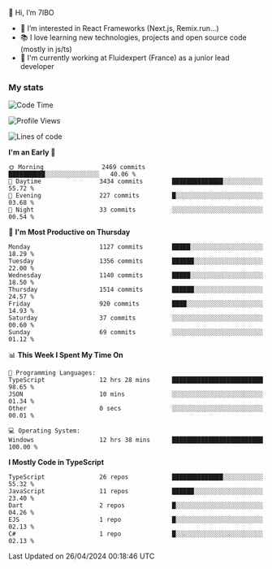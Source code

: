 👋 Hi, I’m 7IBO

- 👀 I’m interested in React Frameworks (Next.js, Remix.run...)
- 📚 I love learning new technologies, projects and open source code (mostly in js/ts)
- 💼 I'm currently working at Fluidexpert (France) as a junior lead developer

### My stats
<!--START_SECTION:waka-->
![Code Time](http://img.shields.io/badge/Code%20Time-601%20hrs-blue)

![Profile Views](http://img.shields.io/badge/Profile%20Views-0-blue)

![Lines of code](https://img.shields.io/badge/From%20Hello%20World%20I%27ve%20Written-7.2%20million%20lines%20of%20code-blue)

**I'm an Early 🐤** 

```text
🌞 Morning                2469 commits        ██████████░░░░░░░░░░░░░░░   40.06 % 
🌆 Daytime                3434 commits        ██████████████░░░░░░░░░░░   55.72 % 
🌃 Evening                227 commits         █░░░░░░░░░░░░░░░░░░░░░░░░   03.68 % 
🌙 Night                  33 commits          ░░░░░░░░░░░░░░░░░░░░░░░░░   00.54 % 
```
📅 **I'm Most Productive on Thursday** 

```text
Monday                   1127 commits        █████░░░░░░░░░░░░░░░░░░░░   18.29 % 
Tuesday                  1356 commits        ██████░░░░░░░░░░░░░░░░░░░   22.00 % 
Wednesday                1140 commits        █████░░░░░░░░░░░░░░░░░░░░   18.50 % 
Thursday                 1514 commits        ██████░░░░░░░░░░░░░░░░░░░   24.57 % 
Friday                   920 commits         ████░░░░░░░░░░░░░░░░░░░░░   14.93 % 
Saturday                 37 commits          ░░░░░░░░░░░░░░░░░░░░░░░░░   00.60 % 
Sunday                   69 commits          ░░░░░░░░░░░░░░░░░░░░░░░░░   01.12 % 
```


📊 **This Week I Spent My Time On** 

```text
💬 Programming Languages: 
TypeScript               12 hrs 28 mins      █████████████████████████   98.65 % 
JSON                     10 mins             ░░░░░░░░░░░░░░░░░░░░░░░░░   01.34 % 
Other                    0 secs              ░░░░░░░░░░░░░░░░░░░░░░░░░   00.01 % 

💻 Operating System: 
Windows                  12 hrs 38 mins      █████████████████████████   100.00 % 
```

**I Mostly Code in TypeScript** 

```text
TypeScript               26 repos            ██████████████░░░░░░░░░░░   55.32 % 
JavaScript               11 repos            ██████░░░░░░░░░░░░░░░░░░░   23.40 % 
Dart                     2 repos             █░░░░░░░░░░░░░░░░░░░░░░░░   04.26 % 
EJS                      1 repo              █░░░░░░░░░░░░░░░░░░░░░░░░   02.13 % 
C#                       1 repo              █░░░░░░░░░░░░░░░░░░░░░░░░   02.13 % 
```




 Last Updated on 26/04/2024 00:18:46 UTC
<!--END_SECTION:waka-->
